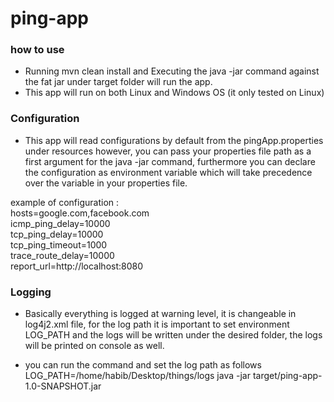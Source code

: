 # ping-app

### how to use

- Running mvn clean install and Executing the java -jar command against the fat jar under target folder will run the
  app.
- This app will run on both Linux and Windows OS (it only tested on Linux)
### Configuration

- This app will read configurations by default from the pingApp.properties under resources however,
  you can pass your properties file path as a first argument for the java -jar command, furthermore you
  can declare the configuration as environment variable which will take precedence over the variable in
  your properties file.

example of configuration :  
hosts=google.com,facebook.com  
icmp_ping_delay=10000  
tcp_ping_delay=10000  
tcp_ping_timeout=1000  
trace_route_delay=10000  
report_url=http://localhost:8080

### Logging

- Basically everything is logged at warning level, it is changeable in log4j2.xml file, for the
  log path it is important to set environment LOG_PATH and the logs will be written under the desired
  folder, the logs will be printed on console as well.

- you can run the command and set the log path as follows
  LOG_PATH=/home/habib/Desktop/things/logs java -jar target/ping-app-1.0-SNAPSHOT.jar   